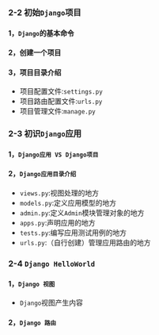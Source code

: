 ### 2-2 初始```Django```项目
#### 1，```Django```的基本命令
#### 2，创建一个项目
#### 3，项目目录介绍
* 项目配置文件:```settings.py```
* 项目路由配置文件:```urls.py```
* 项目管理文件:```manage.py```

### 2-3 初识```Django```应用
#### 1，```Django应用 VS Django项目```

#### 2，```Django应用目录介绍```
* ```views.py```:视图处理的地方
* ```models.py```:定义应用模型的地方
* ```admin.py```:定义```Admin```模块管理对象的地方
* ```apps.py```:声明应用的地方
* ```tests.py```:编写应用测试用例的地方
* ```urls.py```:（自行创建）管理应用路由的地方

### 2-4 ```Django HelloWorld```
#### 1，```Django 视图```
* ```Django```视图产生内容
#### 2，```Django 路由```








